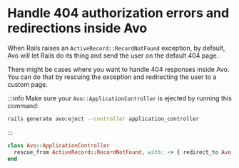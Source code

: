 # Handle 404 authorization errors and redirections inside Avo

When Rails raises an `ActiveRecord::RecordNotFound` exception, by default, Avo will let Rails do its thing and send the user on the default 404 page.

There might be cases where you want to handle 404 responses inside Avo. You can do that by rescuing the exception and redirecting the user to a custom page.

:::info
Make sure your `Avo::ApplicationController` is ejected by running this command:

```bash
rails generate avo:eject --controller application_controller
```
:::

```ruby
class Avo::ApplicationController
  rescue_from ActiveRecord::RecordNotFound, with: -> { redirect_to Avo.configuration.root_path, notice: "You are not authorized" }
end
```
